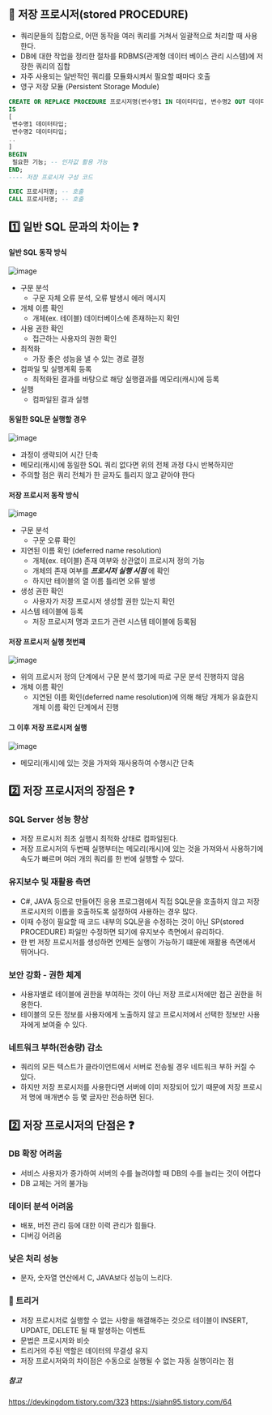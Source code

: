 ## 📌 저장 프로시저(stored PROCEDURE)

 - 쿼리문들의 집합으로, 어떤 동작을 여러 쿼리를 거쳐서 일괄적으로 처리할 때 사용한다.
 - DB에 대한 작업을 정리한 절차를 RDBMS(관계형 데이터 베이스 관리 시스템)에 저장한 쿼리의 집합
 - 자주 사용되는 일반적인 쿼리를 모듈화시켜서 필요할 때마다 호출
 - 영구 저장 모듈 (Persistent Storage Module)

            
 ```SQL
 CREATE OR REPLACE PROCEDURE 프로시저명(변수명1 IN 데이터타입, 변수명2 OUT 데이터타입) -- 인자 값은 필수 아님
IS
[
  변수명1 데이터타입;
  변수명2 데이터타입;
..
]
BEGIN
  필요한 기능; -- 인자값 활용 가능
END;
---- 저장 프로시저 구성 코드

EXEC 프로시저명; -- 호출
CALL 프로시저명; -- 호출
```


## 1️⃣ 일반 SQL 문과의 차이는 ❓
           
#### 일반 SQL 동작 방식

![image](https://user-images.githubusercontent.com/63505110/217261362-eca15785-7733-45f0-b7c3-fad30c71aef6.png)
- 구문 분석
  - 구문 자체 오류 분석, 오류 발생시 에러 메시지
- 개체 이름 확인
  - 개체(ex. 테이블) 데이터베이스에 존재하는지 확인
- 사용 권한 확인
  - 접근하는 사용자의 권한 확인
- 최적화
  - 가장 좋은 성능을 낼 수 있는 경로 결정
- 컴파일 및 실행계획 등록
  - 최적화된 결과를 바탕으로 해당 실행결과를 메모리(캐시)에 등록
- 실행
  - 컴파일된 결과 실행         

        
#### 동일한 SQL문 실행할 경우
![image](https://user-images.githubusercontent.com/63505110/217261561-8aecfe6f-11c8-4022-a353-5ecb63c371e4.png)
- 과정이 생략되어 시간 단축
- 메모리(캐시)에 동일한 SQL 쿼리 없다면 위의 전체 과정 다시 반복하지만 
- 주의할 점은 쿼리 전체가 한 글자도 틀리지 않고 같아야 한다

#### 저장 프로시저 동작 방식

![image](https://user-images.githubusercontent.com/63505110/217261821-ad2c4e05-a9e3-48ad-9053-c352d979f498.png)

- 구문 분석
  - 구문 오류 확인
- 지연된 이름 확인 (deferred name resolution)
  - 개체(ex. 테이블) 존재 여부와 상관없이 프로시저 정의 가능
  - 개체의 존재 여부를 ***프로시저 실행 시점*** 에 확인
  - 하지만 테이블의 열 이름 틀리면 오류 발생
- 생성 권한 확인
  - 사용자가 저장 프로시저 생성할 권한 있는지 확인 
- 시스템 테이블에 등록
  - 저장 프로시저 명과 코드가 관련 시스템 테이블에 등록됨

#### 저장 프로시저 실행 첫번쨰

![image](https://user-images.githubusercontent.com/63505110/217262892-bb324d9a-b170-49ad-887b-72659f1ea92c.png)

- 위의 프로시저 정의 단계에서 구문 분석 했기에 따로 구문 분석 진행하지 않음
- 개체 이름 확인
  - 지연된 이름 확인(deferred name resolution)에 의해 해당 개체가 유효한지 개체 이름 확인 단계에서 진행

#### 그 이후 저장 프로시저 실행
![image](https://user-images.githubusercontent.com/63505110/217263539-8efaf436-0989-48d2-ad05-be60ad005831.png)

- 메모리(캐시)에 있는 것을 가져와 재사용하여 수행시간 단축


## 2️⃣ 저장 프로시저의 장점은 ❓
### SQL Server 성능 향상
- 저장 프로시저 최초 실행시 최적화 상태로 컴파일된다.
- 저장 프로시저의 두번째 실행부터는 메모리(캐시)에 있는 것을 가져와서 사용하기에 속도가 빠르며 여러 개의 쿼리를 한 번에 실행할 수 있다.

### 유지보수 및 재활용 측면
- C#, JAVA 등으로 만들어진 응용 프로그램에서 직접 SQL문을 호출하지 않고 저장 프로시저의 이름을 호출하도록 설정하여 사용하는 경우 많다.
- 이때 수정이 필요할 때 코드 내부의 SQL문을 수정하는 것이 아닌 SP(stored PROCEDURE) 파일만 수정하면 되기에 유지보수 측면에서 유리하다.
- 한 번 저장 프로시저를 생성하면 언제든 실행이 가능하기 떄문에 재활용 측면에서 뛰어나다.

### 보안 강화 - 권한 체계
- 사용자별로 테이블에 권한을 부여하는 것이 아닌 저장 프로시저에만 접근 권한을 허용한다.
- 테이블의 모든 정보를 사용자에게 노출하지 않고 프로시저에서 선택한 정보만 사용자에게 보여줄 수 있다.

### 네트워크 부하(전송량) 감소
- 쿼리의 모든 텍스트가 클라이언트에서 서버로 전송될 경우 네트워크 부하 커질 수 있다.
- 하지만 저장 프로시저를 사용한다면 서버에 이미 저장되어 있기 때문에 저장 프로시저 명에 매개변수 등 몇 글자만 전송하면 된다.

               
## 2️⃣ 저장 프로시저의 단점은 ❓


### DB 확장 어려움

- 서비스 사용자가 증가하여 서버의 수를 늘려야할 때 DB의 수를 늘리는 것이 어렵다
- DB 교체는 거의 불가능

### 데이터 분석 어려움
- 배포, 버전 관리 등에 대한 이력 관리가 힘들다.
- 디버깅 어려움

### 낮은 처리 성능
- 문자, 숫자열 연산에서 C, JAVA보다 성능이 느리다.

### 🐬 트리거

- 저장 프로시저로 실행할 수 없는 사항을 해결해주는 것으로 테이블이 INSERT, UPDATE, DELETE 될 때 발생하는 이벤트
- 문법은 프로시저와 비슷
- 트리거의 주된 역할은 데이터의 무결성 유지
- 저장 프로시저와의 차이점은 수동으로 실행될 수 없는 자동 실행이라는 점


##### 참고
https://devkingdom.tistory.com/323
https://siahn95.tistory.com/64
